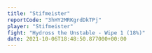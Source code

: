 ```yaml
---
title: "Stifmeister"
reportCode: "3hHY2MRKgrdDkTPj"
player: "Stifmeister"
fight: "Hydross the Unstable - Wipe 1 (18%)"
date: 2021-10-06T18:48:50.877000+00:00
---
```

